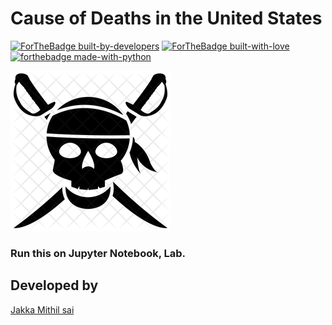 # Cause of Deaths in the United States
[![ForTheBadge built-by-developers](http://ForTheBadge.com/images/badges/built-by-developers.svg)](https://GitHub.com/Naereen/)
[![ForTheBadge built-with-love](http://ForTheBadge.com/images/badges/built-with-love.svg)](https://GitHub.com/Naereen/)
[![forthebadge made-with-python](http://ForTheBadge.com/images/badges/made-with-python.svg)](https://www.python.org/)

![pic from Mithil](https://github.com/Mithilsai/Cause-of-Deaths-in-the-United-States/blob/master/death.png?raw=true)

### Run this on Jupyter Notebook, Lab.

## Developed by 
[Jakka Mithil sai](https://www.linkedin.com/in/mithil-sai-jakka-7b5a9116a/)
